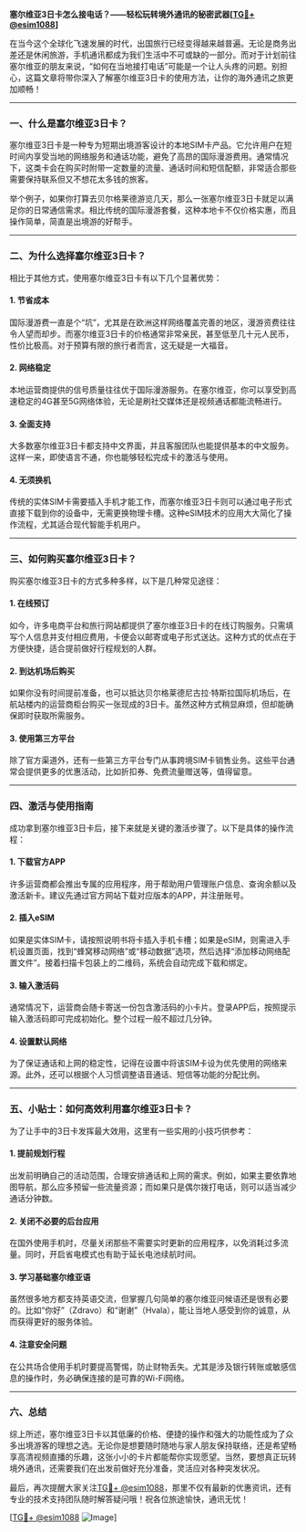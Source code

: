 **塞尔维亚3日卡怎么接电话？——轻松玩转境外通讯的秘密武器[[TG💪+ @esim1088](https://t.me/s/esim1088)]**

在当今这个全球化飞速发展的时代，出国旅行已经变得越来越普遍。无论是商务出差还是休闲旅游，手机通讯都成为我们生活中不可或缺的一部分。而对于计划前往塞尔维亚的朋友来说，“如何在当地接打电话”可能是一个让人头疼的问题。别担心，这篇文章将带你深入了解塞尔维亚3日卡的使用方法，让你的海外通讯之旅更加顺畅！

---

### **一、什么是塞尔维亚3日卡？**
塞尔维亚3日卡是一种专为短期出境游客设计的本地SIM卡产品。它允许用户在短时间内享受当地的网络服务和通话功能，避免了高昂的国际漫游费用。通常情况下，这类卡会在购买时附带一定数量的流量、通话时间和短信配额，非常适合那些需要保持联系但又不想花太多钱的旅客。

举个例子，如果你打算去贝尔格莱德游览几天，那么一张塞尔维亚3日卡就足以满足你的日常通信需求。相比传统的国际漫游套餐，这种本地卡不仅价格实惠，而且操作简单，简直是出境游的好帮手。

---

### **二、为什么选择塞尔维亚3日卡？**
相比于其他方式，使用塞尔维亚3日卡有以下几个显著优势：

#### **1. 节省成本**
国际漫游费一直是个“坑”，尤其是在欧洲这样网络覆盖完善的地区，漫游资费往往令人望而却步。而塞尔维亚3日卡的价格通常非常亲民，甚至低至几十元人民币，性价比极高。对于预算有限的旅行者而言，这无疑是一大福音。

#### **2. 网络稳定**
本地运营商提供的信号质量往往优于国际漫游服务。在塞尔维亚，你可以享受到高速稳定的4G甚至5G网络体验，无论是刷社交媒体还是视频通话都能流畅进行。

#### **3. 全面支持**
大多数塞尔维亚3日卡都支持中文界面，并且客服团队也能提供基本的中文服务。这样一来，即使语言不通，你也能够轻松完成卡的激活与使用。

#### **4. 无须换机**
传统的实体SIM卡需要插入手机才能工作，而塞尔维亚3日卡则可以通过电子形式直接下载到你的设备中，无需更换物理卡槽。这种eSIM技术的应用大大简化了操作流程，尤其适合现代智能手机用户。

---

### **三、如何购买塞尔维亚3日卡？**
购买塞尔维亚3日卡的方式多种多样，以下是几种常见途径：

#### **1. 在线预订**
如今，许多电商平台和旅行网站都提供了塞尔维亚3日卡的在线订购服务。只需填写个人信息并支付相应费用，卡便会以邮寄或电子形式送达。这种方式的优点在于方便快捷，适合提前做好行程规划的人群。

#### **2. 到达机场后购买**
如果你没有时间提前准备，也可以抵达贝尔格莱德尼古拉·特斯拉国际机场后，在航站楼内的运营商柜台购买一张现成的3日卡。虽然这种方式稍显麻烦，但却能确保即时获取所需服务。

#### **3. 使用第三方平台**
除了官方渠道外，还有一些第三方平台专门从事跨境SIM卡销售业务。这些平台通常会提供更多的优惠活动，比如折扣券、免费流量赠送等，值得留意。

---

### **四、激活与使用指南**
成功拿到塞尔维亚3日卡后，接下来就是关键的激活步骤了。以下是具体的操作流程：

#### **1. 下载官方APP**
许多运营商都会推出专属的应用程序，用于帮助用户管理账户信息、查询余额以及激活新卡。建议先通过官方网站下载对应版本的APP，并注册账号。

#### **2. 插入eSIM**
如果是实体SIM卡，请按照说明书将卡插入手机卡槽；如果是eSIM，则需进入手机设置页面，找到“蜂窝移动网络”或“移动数据”选项，然后选择“添加移动网络配置文件”。接着扫描卡包装上的二维码，系统会自动完成下载和绑定。

#### **3. 输入激活码**
通常情况下，运营商会随卡寄送一份包含激活码的小卡片。登录APP后，按照提示输入激活码即可完成初始化。整个过程一般不超过几分钟。

#### **4. 设置默认网络**
为了保证通话和上网的稳定性，记得在设置中将该SIM卡设为优先使用的网络来源。此外，还可以根据个人习惯调整语音通话、短信等功能的分配比例。

---

### **五、小贴士：如何高效利用塞尔维亚3日卡？**
为了让手中的3日卡发挥最大效用，这里有一些实用的小技巧供参考：

#### **1. 提前规划行程**
出发前明确自己的活动范围，合理安排通话和上网的需求。例如，如果主要依靠地图导航，那么应多预留一些流量资源；而如果只是偶尔拨打电话，则可以适当减少通话分钟数。

#### **2. 关闭不必要的后台应用**
在国外使用手机时，尽量关闭那些不需要实时更新的应用程序，以免消耗过多流量。同时，开启省电模式也有助于延长电池续航时间。

#### **3. 学习基础塞尔维亚语**
虽然很多地方都支持英语交流，但掌握几句简单的塞尔维亚问候语还是很有必要的。比如“你好”（Zdravo）和“谢谢”（Hvala），能让当地人感受到你的诚意，从而获得更好的服务体验。

#### **4. 注意安全问题**
在公共场合使用手机时要提高警惕，防止财物丢失。尤其是涉及银行转账或敏感信息的操作时，务必确保连接的是可靠的Wi-Fi网络。

---

### **六、总结**
综上所述，塞尔维亚3日卡以其低廉的价格、便捷的操作和强大的功能性成为了众多出境游客的理想之选。无论你是想要随时随地与家人朋友保持联络，还是希望畅享高清视频直播的乐趣，这张小小的卡片都能帮你实现愿望。当然，要想真正玩转境外通讯，还需要我们在出发前做好充分准备，灵活应对各种突发状况。

最后，再次提醒大家关注[TG💪+ @esim1088](https://t.me/s/esim1088)，那里不仅有最新的优惠资讯，还有专业的技术支持团队随时解答疑问哦！祝各位旅途愉快，通讯无忧！

[[TG💪+ @esim1088](https://t.me/s/esim1088) ![Image](https://i.postimg.cc/4NQfJmqS/Snipaste-2025-05-13-00-14-12.png)]